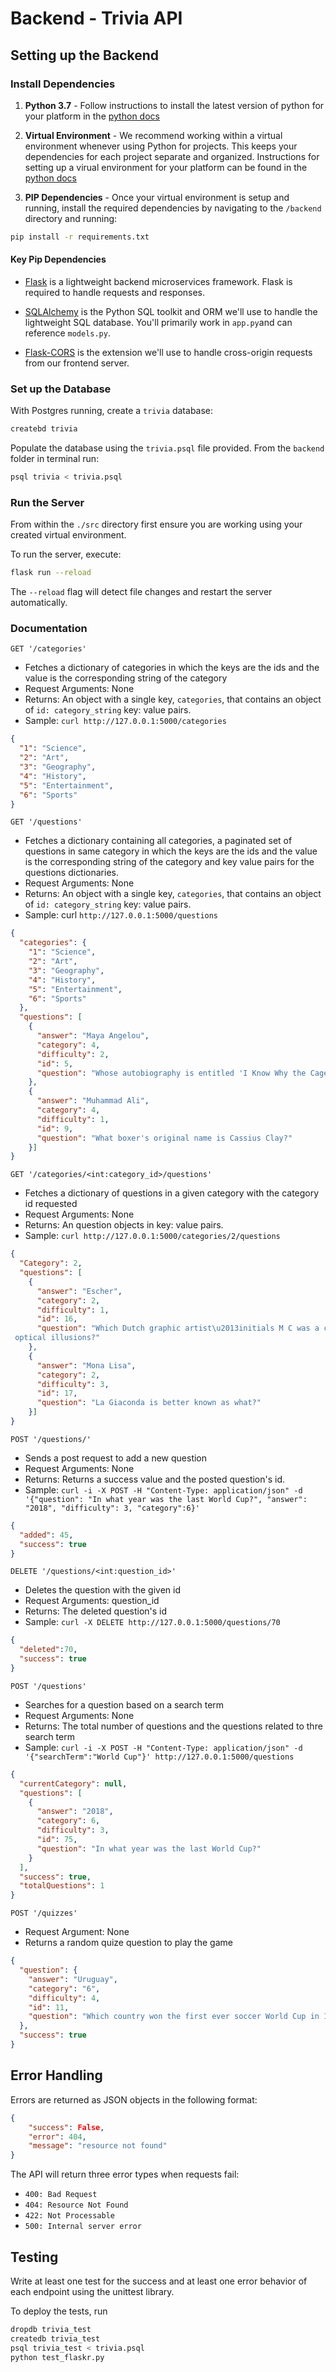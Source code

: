 # Backend - Trivia API

## Setting up the Backend

### Install Dependencies

1. **Python 3.7** - Follow instructions to install the latest version of python for your platform in the [python docs](https://docs.python.org/3/using/unix.html#getting-and-installing-the-latest-version-of-python)

2. **Virtual Environment** - We recommend working within a virtual environment whenever using Python for projects. This keeps your dependencies for each project separate and organized. Instructions for setting up a virual environment for your platform can be found in the [python docs](https://packaging.python.org/guides/installing-using-pip-and-virtual-environments/)

3. **PIP Dependencies** - Once your virtual environment is setup and running, install the required dependencies by navigating to the `/backend` directory and running:

```bash
pip install -r requirements.txt
```

#### Key Pip Dependencies

- [Flask](http://flask.pocoo.org/) is a lightweight backend microservices framework. Flask is required to handle requests and responses.

- [SQLAlchemy](https://www.sqlalchemy.org/) is the Python SQL toolkit and ORM we'll use to handle the lightweight SQL database. You'll primarily work in `app.py`and can reference `models.py`.

- [Flask-CORS](https://flask-cors.readthedocs.io/en/latest/#) is the extension we'll use to handle cross-origin requests from our frontend server.

### Set up the Database

With Postgres running, create a `trivia` database:

```bash
createbd trivia
```

Populate the database using the `trivia.psql` file provided. From the `backend` folder in terminal run:

```bash
psql trivia < trivia.psql
```

### Run the Server

From within the `./src` directory first ensure you are working using your created virtual environment.

To run the server, execute:

```bash
flask run --reload
```

The `--reload` flag will detect file changes and restart the server automatically.

### Documentation

`GET '/categories'`

- Fetches a dictionary of categories in which the keys are the ids and the value is the corresponding string of the category
- Request Arguments: None
- Returns: An object with a single key, `categories`, that contains an object of `id: category_string` key: value pairs.
- Sample: `curl http://127.0.0.1:5000/categories`

```json
{
  "1": "Science",
  "2": "Art",
  "3": "Geography",
  "4": "History",
  "5": "Entertainment",
  "6": "Sports"
}
```
`GET '/questions'`

- Fetches a dictionary containing all categories, a paginated set of questions in same category in which the keys are the ids and the value is the corresponding string of the category and key value pairs for the questions dictionaries.
- Request Arguments: None
- Returns: An object with a single key, `categories`, that contains an object of `id: category_string` key: value pairs.
- Sample: curl `http://127.0.0.1:5000/questions`

```json
{
  "categories": {
    "1": "Science", 
    "2": "Art", 
    "3": "Geography", 
    "4": "History", 
    "5": "Entertainment", 
    "6": "Sports"
  }, 
  "questions": [
    {
      "answer": "Maya Angelou", 
      "category": 4, 
      "difficulty": 2, 
      "id": 5, 
      "question": "Whose autobiography is entitled 'I Know Why the Caged Bird Sings'?"
    }, 
    {
      "answer": "Muhammad Ali", 
      "category": 4, 
      "difficulty": 1, 
      "id": 9, 
      "question": "What boxer's original name is Cassius Clay?"
    }]
}
```

`GET '/categories/<int:category_id>/questions'`

- Fetches a dictionary of questions in a given category with the category id requested
- Request Arguments: None
- Returns: An question objects in key: value pairs.
- Sample: `curl http://127.0.0.1:5000/categories/2/questions`

```json
{
  "Category": 2,
  "questions": [
    {
      "answer": "Escher",
      "category": 2,
      "difficulty": 1,
      "id": 16,
      "question": "Which Dutch graphic artist\u2013initials M C was a creator of
 optical illusions?"
    },
    {
      "answer": "Mona Lisa",
      "category": 2,
      "difficulty": 3,
      "id": 17,
      "question": "La Giaconda is better known as what?"
    }]
}
```

`POST '/questions/'`

- Sends a post request to add a new question
- Request Arguments: None
- Returns: Returns a success value and the posted question's id.
- Sample: `curl -i -X POST -H "Content-Type: application/json" -d '{"question": "In what year was the last World Cup?", "answer": "2018", "difficulty": 3, "category":6}'`

```json
{
  "added": 45,
  "success": true
}
```

`DELETE '/questions/<int:question_id>'`

- Deletes the question with the given id
- Request Arguments: question_id
- Returns: The deleted question's id
- Sample: `curl -X DELETE http://127.0.0.1:5000/questions/70`

```json
{
  "deleted":70,
  "success": true
}

```

`POST '/questions'`

- Searches for a question based on a search term
- Request Arguments: None
- Returns: The total number of questions and the questions related to thre search term
- Sample: `curl -i -X POST -H "Content-Type: application/json" -d '{"searchTerm":"World Cup"}' http://127.0.0.1:5000/questions`

```json
{
  "currentCategory": null, 
  "questions": [
    {
      "answer": "2018", 
      "category": 6, 
      "difficulty": 3, 
      "id": 75, 
      "question": "In what year was the last World Cup?"
    }
  ], 
  "success": true, 
  "totalQuestions": 1
}
```

`POST '/quizzes'`

- Request Argument: None
- Returns a random quize question to play the game

```json
{
  "question": {
    "answer": "Uruguay", 
    "category": "6", 
    "difficulty": 4, 
    "id": 11, 
    "question": "Which country won the first ever soccer World Cup in 1930?"
  }, 
  "success": true
}
```

## Error Handling

Errors are returned as JSON objects in the following format:

```json
{
    "success": False,
    "error": 404,
    "message": "resource not found"
}
```
The API will return three error types when requests fail:

- `400: Bad Request`
- `404: Resource Not Found`
- `422: Not Processable`
- `500: Internal server error`

## Testing

Write at least one test for the success and at least one error behavior of each endpoint using the unittest library.

To deploy the tests, run

```bash
dropdb trivia_test
createdb trivia_test
psql trivia_test < trivia.psql
python test_flaskr.py
```
